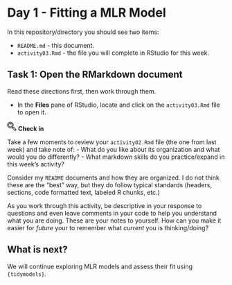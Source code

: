 Day 1 - Fitting a MLR Model
================

In this repository/directory you should see two items:

- `README.md` - this document.
- `activity03.Rmd` - the file you will complete in RStudio for this
  week.

## Task 1: Open the RMarkdown document

Read these directions first, then work through them.

- In the **Files** pane of RStudio, locate and click on the
  `activity03.Rmd` file to open it.

![check-in](../README-img/noun-magnifying-glass.png) **Check in**

Take a few moments to review your `activity02.Rmd` file (the one from
last week) and take note of: - What do you like about its organization
and what would you do differently? - What markdown skills do you
practice/expand in this week’s activity?

Consider my `README` documents and how they are organized. I do not
think these are the “best” way, but they do follow typical standards
(headers, sections, code formatted text, labeled R chunks, etc.)

As you work through this activity, be descriptive in your response to
questions and even leave comments in your code to help you understand
what you are doing. These are your notes to yourself. How can you make
it easier for *future* your to remember what *current* you is
thinking/doing?

## What is next?

We will continue exploring MLR models and assess their fit using
`{tidymodels}`.

